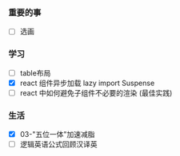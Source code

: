 ### 重要的事
- [ ] 选画

### 学习
- [ ] table布局
- [x] react 组件异步加载 lazy import Suspense
- [ ] react 中如何避免子组件不必要的渲染  (最佳实践)

### 生活
- [x] 03-"五位一体"加速减脂
- [ ] 逻辑英语公式回顾汉译英